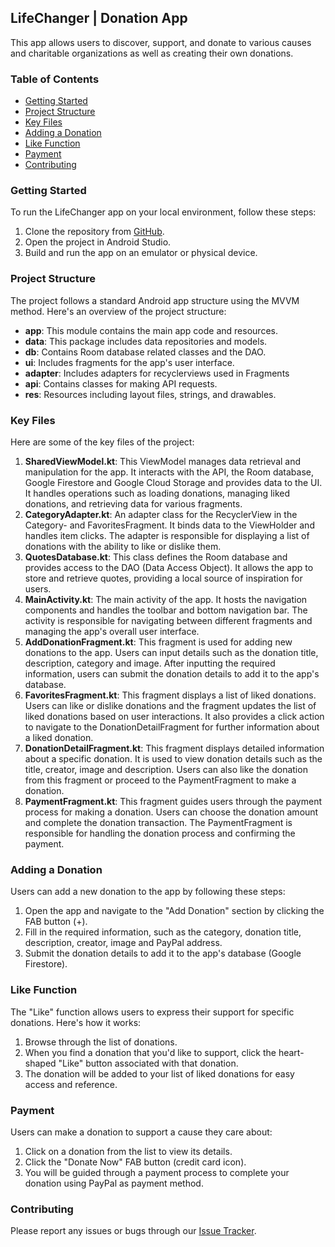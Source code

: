 ## LifeChanger | Donation App

This app allows users to discover, support, and donate to various causes and charitable organizations as well as creating their own donations.

### Table of Contents
- [Getting Started](#getting-started)
- [Project Structure](#project-structure)
- [Key Files](#key-files)
- [Adding a Donation](#adding-a-donation)
- [Like Function](#like-function)
- [Payment](#payment)
- [Contributing](#contributing)


### Getting Started

To run the LifeChanger app on your local environment, follow these steps:

1. Clone the repository from [GitHub](https://github.com/devWhizz/LifeChanger).
2. Open the project in Android Studio.
3. Build and run the app on an emulator or physical device.


### Project Structure

The project follows a standard Android app structure using the MVVM method. Here's an overview of the project structure:

- **app**: This module contains the main app code and resources.
- **data**: This package includes data repositories and models.
- **db**: Contains Room database related classes and the DAO.
- **ui**: Includes fragments for the app's user interface.
- **adapter**: Includes adapters for recyclerviews used in Fragments
- **api**: Contains classes for making API requests.
- **res**: Resources including layout files, strings, and drawables.


### Key Files

Here are some of the key files of the project:

1. **SharedViewModel.kt**: This ViewModel manages data retrieval and manipulation for the app. It interacts with the API, the Room database, Google Firestore and Google Cloud Storage and provides data to the UI. It handles operations such as loading donations, managing liked donations, and retrieving data for various fragments.
2. **CategoryAdapter.kt**: An adapter class for the RecyclerView in the Category- and FavoritesFragment. It binds data to the ViewHolder and handles item clicks. The adapter is responsible for displaying a list of donations with the ability to like or dislike them.
3. **QuotesDatabase.kt**: This class defines the Room database and provides access to the DAO (Data Access Object). It allows the app to store and retrieve quotes, providing a local source of inspiration for users.
4. **MainActivity.kt**: The main activity of the app. It hosts the navigation components and handles the toolbar and bottom navigation bar. The activity is responsible for navigating between different fragments and managing the app's overall user interface.
5. **AddDonationFragment.kt**: This fragment is used for adding new donations to the app. Users can input details such as the donation title, description, category and image. After inputting the required information, users can submit the donation details to add it to the app's database.
6. **FavoritesFragment.kt**: This fragment displays a list of liked donations. Users can like or dislike donations and the fragment updates the list of liked donations based on user interactions. It also provides a click action to navigate to the DonationDetailFragment for further information about a liked donation.
7. **DonationDetailFragment.kt**: This fragment displays detailed information about a specific donation. It is used to view donation details such as the title, creator, image and description. Users can also like the donation from this fragment or proceed to the PaymentFragment to make a donation.
8. **PaymentFragment.kt**: This fragment guides users through the payment process for making a donation. Users can choose the donation amount and complete the donation transaction. The PaymentFragment is responsible for handling the donation process and confirming the payment.


### Adding a Donation

Users can add a new donation to the app by following these steps:

1. Open the app and navigate to the "Add Donation" section by clicking the FAB button (+).
2. Fill in the required information, such as the category, donation title, description, creator, image and PayPal address.
3. Submit the donation details to add it to the app's database (Google Firestore).


### Like Function

The "Like" function allows users to express their support for specific donations. Here's how it works:

1. Browse through the list of donations.
2. When you find a donation that you'd like to support, click the heart-shaped "Like" button associated with that donation.
3. The donation will be added to your list of liked donations for easy access and reference.


### Payment

Users can make a donation to support a cause they care about:

1. Click on a donation from the list to view its details.
2. Click the "Donate Now" FAB button (credit card icon).
3. You will be guided through a payment process to complete your donation using PayPal as payment method.


### Contributing

Please report any issues or bugs through our [Issue Tracker](https://github.com/devWhizz/LifeChanger/issues).


